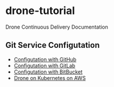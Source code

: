 # drone-tutorial

Drone Continuous Delivery Documentation

## Git Service Configutation

* [Configutation with GitHub][1]
* [Configutation with GitLab][2]
* [Configutation with BitBucket][3]
* [Drone on Kubernetes on AWS][4]

[1]:./installation/install-with-github.md
[2]:./installation/install-with-gitlab.md
[3]:./installation/install-with-bitbucket.md
[4]:https://github.com/appleboy/drone-on-kubernetes/tree/master/aws
